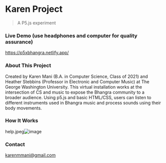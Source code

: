 # Karen Project

> A P5.js experiment

### Live Demo (use headphones and computer for quality assurance) 
https://p5xbhangra.netlify.app/

### About This Project
Created by Karen Mani (B.A. in Computer Science, Class of 2021) and Heather Stebbins (Professor in Electronic and Computer Music) at The George Washington University. This virtual installation works at the intersection of CS and music to expose the Bhangra community to a broader audience. Using p5.js and basic HTML/CSS, users can listen to different instruments used in Bhangra music and process sounds using their body movements. 

### How It Works
help.jpeg![image](https://user-images.githubusercontent.com/32199952/118166277-44f0f900-b3f3-11eb-8526-0b794f4a7a39.png)

### Contact
karenmmani@gmail.com
